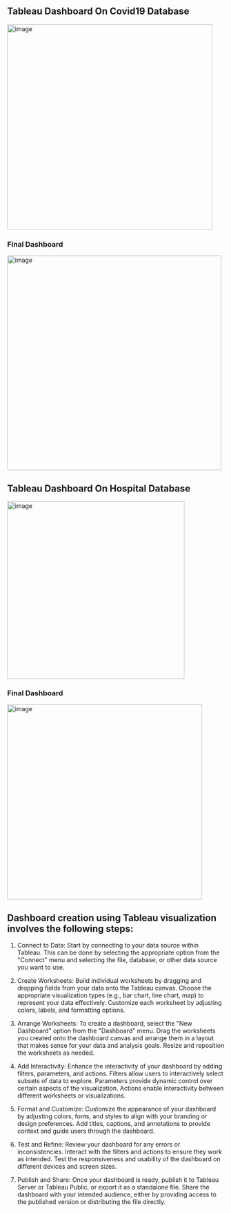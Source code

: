 ## Tableau Dashboard On Covid19 Database

<img width="476" alt="image" src="https://github.com/pavans-reddy/Tableau-Dashboard-on-Covid19-Database/assets/110841565/f6d1f463-0d63-4fa7-902a-b440c8fc7caf">

### Final Dashboard

<img width="497" alt="image" src="https://github.com/pavans-reddy/Tableau-Dashboard-on-Covid19-Database/assets/110841565/383800b0-50dd-4439-bdd3-7d0c42f44e8d">

## Tableau Dashboard On Hospital Database

<img width="411" alt="image" src="https://github.com/pavans-reddy/Tableau-Dashboard-On-Hospital-Database/assets/110841565/a6b2e39c-c806-4a94-ae45-1f1b53a923a5">

### Final Dashboard

<img width="452" alt="image" src="https://github.com/pavans-reddy/Tableau-Dashboard-On-Hospital-Database/assets/110841565/3085ba48-0e3f-4d81-aee1-f5889c60629d">


## Dashboard creation using Tableau visualization involves the following steps:
1. Connect to Data: Start by connecting to your data source within Tableau. This can be done by selecting the appropriate option from the "Connect" menu and selecting the file, database, or other data source you want to use.

2. Create Worksheets: Build individual worksheets by dragging and dropping fields from your data onto the Tableau canvas. Choose the appropriate visualization types (e.g., bar chart, line chart, map) to represent your data effectively. Customize each worksheet by adjusting colors, labels, and formatting options.

3. Arrange Worksheets: To create a dashboard, select the "New Dashboard" option from the "Dashboard" menu. Drag the worksheets you created onto the dashboard canvas and arrange them in a layout that makes sense for your data and analysis goals. Resize and reposition the worksheets as needed.

4. Add Interactivity: Enhance the interactivity of your dashboard by adding filters, parameters, and actions. Filters allow users to interactively select subsets of data to explore. Parameters provide dynamic control over certain aspects of the visualization. Actions enable interactivity between different worksheets or visualizations.

5. Format and Customize: Customize the appearance of your dashboard by adjusting colors, fonts, and styles to align with your branding or design preferences. Add titles, captions, and annotations to provide context and guide users through the dashboard.

6. Test and Refine: Review your dashboard for any errors or inconsistencies. Interact with the filters and actions to ensure they work as intended. Test the responsiveness and usability of the dashboard on different devices and screen sizes.

7. Publish and Share: Once your dashboard is ready, publish it to Tableau Server or Tableau Public, or export it as a standalone file. Share the dashboard with your intended audience, either by providing access to the published version or distributing the file directly.
